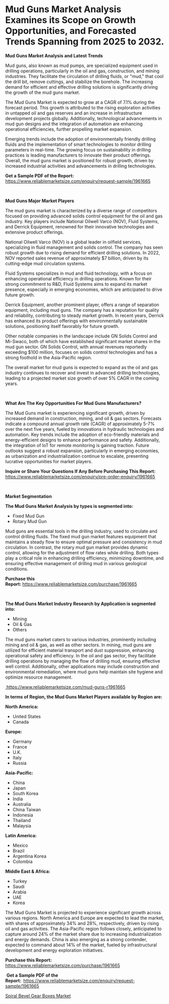 <p><h1>Mud Guns Market Analysis Examines its Scope on Growth Opportunities, and Forecasted Trends Spanning from 2025 to 2032.</h1></p><p><strong>Mud Guns Market Analysis and Latest Trends</strong></p>
<p><p>Mud guns, also known as mud pumps, are specialized equipment used in drilling operations, particularly in the oil and gas, construction, and mining industries. They facilitate the circulation of drilling fluids, or "mud," that cool the drill bit, remove cuttings, and stabilize the borehole. The increasing demand for efficient and effective drilling solutions is significantly driving the growth of the mud guns market.</p><p>The Mud Guns Market is expected to grow at a CAGR of 7.1% during the forecast period. This growth is attributed to the rising exploration activities in untapped oil and gas reserves and an increase in infrastructure development projects globally. Additionally, technological advancements in mud gun designs and the integration of automation are enhancing operational efficiencies, further propelling market expansion. </p><p>Emerging trends include the adoption of environmentally friendly drilling fluids and the implementation of smart technologies to monitor drilling parameters in real-time. The growing focus on sustainability in drilling practices is leading manufacturers to innovate their product offerings. Overall, the mud guns market is positioned for robust growth, driven by increased industrial activities and advancements in drilling technologies.</p></p>
<p><strong>Get a Sample PDF of the Report:&nbsp;</strong> <a href="https://www.reliablemarketsize.com/enquiry/request-sample/1961665?utm_campaign=3348&utm_medium=2&utm_source=Github&utm_content=ia&utm_term=10042025&utm_id=mud-guns">https://www.reliablemarketsize.com/enquiry/request-sample/1961665</a></p>
<p>&nbsp;</p>
<p><strong>Mud Guns Major Market Players</strong></p>
<p><p>The mud guns market is characterized by a diverse range of competitors focused on providing advanced solids control equipment for the oil and gas industry. Key players include National Oilwell Varco (NOV), Fluid Systems, and Derrick Equipment, renowned for their innovative technologies and extensive product offerings.</p><p>National Oilwell Varco (NOV) is a global leader in oilfield services, specializing in fluid management and solids control. The company has seen robust growth due to rising demand for efficient drilling solutions. In 2022, NOV reported sales revenue of approximately $7 billion, driven by its cutting-edge mud circulation systems.</p><p>Fluid Systems specializes in mud and fluid technology, with a focus on enhancing operational efficiency in drilling operations. Known for their strong commitment to R&D, Fluid Systems aims to expand its market presence, especially in emerging economies, which are anticipated to drive future growth.</p><p>Derrick Equipment, another prominent player, offers a range of separation equipment, including mud guns. The company has a reputation for quality and reliability, contributing to steady market growth. In recent years, Derrick has enhanced its product offerings with environmentally sustainable solutions, positioning itself favorably for future growth.</p><p>Other notable companies in the landscape include GN Solids Control and Mi-Swaco, both of which have established significant market shares in the mud gun sector. GN Solids Control, with annual revenues reportedly exceeding $100 million, focuses on solids control technologies and has a strong foothold in the Asia-Pacific region.</p><p>The overall market for mud guns is expected to expand as the oil and gas industry continues to recover and invest in advanced drilling technologies, leading to a projected market size growth of over 5% CAGR in the coming years.</p></p>
<p>&nbsp;</p>
<p><strong>What Are The Key Opportunities For Mud Guns Manufacturers?</strong></p>
<p><p>The Mud Guns market is experiencing significant growth, driven by increased demand in construction, mining, and oil & gas sectors. Forecasts indicate a compound annual growth rate (CAGR) of approximately 5-7% over the next five years, fueled by innovations in hydraulic technologies and automation. Key trends include the adoption of eco-friendly materials and energy-efficient designs to enhance performance and safety. Additionally, the integration of IoT for remote monitoring is gaining traction. Future outlooks suggest a robust expansion, particularly in emerging economies, as urbanization and industrialization continue to escalate, presenting lucrative opportunities for market players.</p></p>
<p><strong>Inquire or Share Your Questions If Any Before Purchasing This Report:</strong> <a href="https://www.reliablemarketsize.com/enquiry/pre-order-enquiry/1961665?utm_campaign=3348&utm_medium=2&utm_source=Github&utm_content=ia&utm_term=10042025&utm_id=mud-guns">https://www.reliablemarketsize.com/enquiry/pre-order-enquiry/1961665</a></p>
<p>&nbsp;</p>
<p><strong>Market Segmentation</strong></p>
<p><strong>The Mud Guns Market Analysis by types is segmented into:</strong></p>
<p><ul><li>Fixed Mud Gun</li><li>Rotary Mud Gun</li></ul></p>
<p><p>Mud guns are essential tools in the drilling industry, used to circulate and control drilling fluids. The fixed mud gun market features equipment that maintains a steady flow to ensure optimal pressure and consistency in mud circulation. In contrast, the rotary mud gun market provides dynamic control, allowing for the adjustment of flow rates while drilling. Both types play a critical role in enhancing drilling efficiency, minimizing downtime, and ensuring effective management of drilling mud in various geological conditions.</p></p>
<p><strong>Purchase this Report:&nbsp;</strong><a href="https://www.reliablemarketsize.com/purchase/1961665?utm_campaign=3348&utm_medium=2&utm_source=Github&utm_content=ia&utm_term=10042025&utm_id=mud-guns">https://www.reliablemarketsize.com/purchase/1961665</a></p>
<p>&nbsp;</p>
<p><strong>The Mud Guns Market Industry Research by Application is segmented into:</strong></p>
<p><ul><li>Mining</li><li>Oil & Gas</li><li>Others</li></ul></p>
<p><p>The mud guns market caters to various industries, prominently including mining and oil & gas, as well as other sectors. In mining, mud guns are utilized for efficient material transport and dust suppression, enhancing operational safety and efficiency. In the oil and gas sector, they facilitate drilling operations by managing the flow of drilling mud, ensuring effective well control. Additionally, other applications may include construction and environmental remediation, where mud guns help maintain site hygiene and optimize resource management.</p></p>
<p><a href="https://www.reliablemarketsize.com/mud-guns-r1961665?utm_campaign=3348&utm_medium=2&utm_source=Github&utm_content=ia&utm_term=10042025&utm_id=mud-guns">&nbsp;https://www.reliablemarketsize.com/mud-guns-r1961665</a></p>
<p><strong>In terms of Region, the Mud Guns Market Players available by Region are:</strong></p>
<p>
    <p> <strong> North America: </strong>
        <ul>
            <li>United States</li>
            <li>Canada</li>
        </ul>
        </p> 
    <p> <strong> Europe: </strong>
        <ul>
            <li>Germany</li>
            <li>France</li>
            <li>U.K.</li>
            <li>Italy</li>
            <li>Russia</li>
        </ul>
        </p> 
    <p> <strong> Asia-Pacific: </strong>
        <ul>
            <li>China</li>
            <li>Japan</li>
            <li>South Korea</li>
            <li>India</li>
            <li>Australia</li>
            <li>China Taiwan</li>
            <li>Indonesia</li>
            <li>Thailand</li>
            <li>Malaysia</li>
        </ul>
        </p> 
    <p> <strong> Latin America: </strong>
        <ul>
            <li>Mexico</li>
            <li>Brazil</li>
            <li>Argentina Korea</li>
            <li>Colombia</li>
        </ul>
        </p> 
    <p> <strong> Middle East & Africa: </strong>
        <ul>
            <li>Turkey</li>
            <li>Saudi</li>
            <li>Arabia</li>
            <li>UAE</li>
            <li>Korea</li>
        </ul>
    </p>
    </p>
<p><p>The Mud Guns Market is projected to experience significant growth across various regions. North America and Europe are expected to lead the market, with shares of approximately 34% and 28%, respectively, driven by rising oil and gas activities. The Asia-Pacific region follows closely, anticipated to capture around 24% of the market share due to increasing industrialization and energy demands. China is also emerging as a strong contender, expected to command about 14% of the market, fueled by infrastructural development and energy exploration initiatives.</p></p>
<p><strong>Purchase this Report: </strong><a href="https://www.reliablemarketsize.com/purchase/1961665?utm_campaign=3348&utm_medium=2&utm_source=Github&utm_content=ia&utm_term=10042025&utm_id=mud-guns">https://www.reliablemarketsize.com/purchase/1961665</a></p>
<p>&nbsp;<strong>Get a Sample PDF of the Report:&nbsp;&nbsp;</strong><a href="https://www.reliablemarketsize.com/enquiry/request-sample/1961665?utm_campaign=3348&utm_medium=2&utm_source=Github&utm_content=ia&utm_term=10042025&utm_id=mud-guns">https://www.reliablemarketsize.com/enquiry/request-sample/1961665</a></p>
<p><strong></strong></p>
<p><p><a href="https://github.com/Krish2023na/Market-Research-Report-List-7/blob/main/spiral-bevel-gear-boxes-market.md?utm_campaign=3348&utm_medium=2&utm_source=Github&utm_content=ia&utm_term=10042025&utm_id=mud-guns">Spiral Bevel Gear Boxes Market</a></p></p>